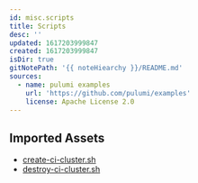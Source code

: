 ```yaml
---
id: misc.scripts
title: Scripts
desc: ''
updated: 1617203999847
created: 1617203999847
isDir: true
gitNotePath: '{{ noteHiearchy }}/README.md'
sources:
  - name: pulumi examples
    url: 'https://github.com/pulumi/examples'
    license: Apache License 2.0
---
```

## Imported Assets

- [create-ci-cluster.sh](/assets/create-ci-cluster.sh)
- [destroy-ci-cluster.sh](/assets/destroy-ci-cluster.sh)

